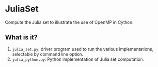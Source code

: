 # JuliaSet
Compute the Julia set to illustrate the use of OpenMP in Cython.

## What is it?
1. `julia_set.py`: driver program used to run the various implementations,
    selectable by command line option.
1. `julia_python.py`: Python implementation of Julia set computation.
